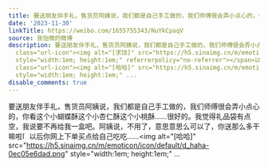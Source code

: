 ```yaml
---
title: 要送朋友伴手礼，售货员阿姨说，我们都是自己手工做的，我们师傅很会弄小点心的，你看这个小蝴蝶酥这个小杏仁酥这个小桃酥……很好的。我觉得礼品袋有点空，我说...
date: '2023-11-30'
linkTitle: https://weibo.com/1655755343/NuYkCpaqV
source: 张怡微的微博
description: 要送朋友伴手礼，售货员阿姨说，我们都是自己手工做的，我们师傅很会弄小点心的，你看这个小蝴蝶酥这个小杏仁酥这个小桃酥……很好的。我觉得礼品袋有点空，我说要不再给我一盒吧。阿姨说，不用了，意思意思么可以了，你送那么多干嘛啦<span
  class="url-icon"><img alt="[求饶]" src="https://h5.sinaimg.cn/m/emoticon/icon/default/fb_a2qiurao-7ad34b9c84.png"
  style="width:1em; height:1em;" referrerpolicy="no-referrer"></span>以后你网上下单买点给自己吃吃……<span
  class="url-icon"><img alt="[哈哈]" src="https://h5.sinaimg.cn/m/emoticon/icon/default/d_haha-0ec05e6dad.png"
  style="width:1em; height:1em;" ...
disable_comments: true
---
```

要送朋友伴手礼，售货员阿姨说，我们都是自己手工做的，我们师傅很会弄小点心的，你看这个小蝴蝶酥这个小杏仁酥这个小桃酥……很好的。我觉得礼品袋有点空，我说要不再给我一盒吧。阿姨说，不用了，意思意思么可以了，你送那么多干嘛啦<span class="url-icon"><img alt="[求饶]" src="https://h5.sinaimg.cn/m/emoticon/icon/default/fb_a2qiurao-7ad34b9c84.png" style="width:1em; height:1em;" referrerpolicy="no-referrer"></span>以后你网上下单买点给自己吃吃……<span class="url-icon"><img alt="[哈哈]" src="https://h5.sinaimg.cn/m/emoticon/icon/default/d_haha-0ec05e6dad.png" style="width:1em; height:1em;" ...